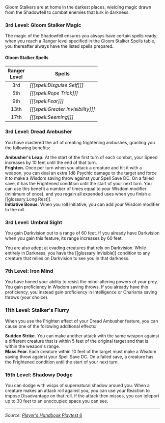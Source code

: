 Gloom Stalkers are at home in the darkest places, wielding magic drawn from the Shadowfell to combat enemies that lurk in darkness.

### 3rd Level: Gloom Stalker Magic

The magic of the Shadowfell ensures you always have certain spells ready; when you reach a Ranger level specified in the Gloom Stalker Spells table, you thereafter always have the listed spells prepared.

#### Gloom Stalker Spells

| Ranger<br>Level | Spells                             |
|:---------------:|------------------------------------|
|       3rd       | _[[[spell:Disguise Self]]]_        |
|       5th       | _[[[spell:Rope Trick]]]_           |
|       9th       | _[[[spell:Fear]]]_                 |
|      13th       | _[[[spell:Greater Invisibility]]]_ |
|      17th       | _[[[spell:Seeming]]]_              |

### 3rd Level: Dread Ambusher

You have mastered the art of creating frightening ambushes, granting you the following benefits:

**Ambusher's Leap.** At the start of the first turn of each combat, your Speed increases by 10 feet until the end of that turn.  
**Frighten.** Once per turn when you attack a creature and hit it with a weapon, you can deal an extra 1d8 Psychic damage to the target and force it to make a Wisdom saving throw against your Spell Save DC. On a failed save, it has the Frightened condition until the start of your next turn. You can use this benefit a number of times equal to your Wisdom modifier (minimum of once), and you regain all expended uses when you finish a [[glossary:Long Rest]].  
**Initiative Bonus.** When you roll Initiative, you can add your Wisdom modifier to the roll.

### 3rd Level: Umbral Sight

You gain Darkvision out to a range of 60 feet. If you already have Darkvision when you gain this feature, its range increases by 60 feet.

You are also adept at evading creatures that rely on Darkvision. While entirely in Darkness, you have the [[glossary:Invisible]] condition to any creature that relies on Darkvision to see you in that darkness.

### 7th Level: Iron Mind

You have honed your ability to resist the mind-altering powers of your prey. You gain proficiency in Wisdom saving throws. If you already have this proficiency, you instead gain proficiency in Intelligence or Charisma saving throws (your choice).

### 11th Level: Stalker's Flurry

When you use the Frighten effect of your Dread Ambusher feature, you can cause one of the following additional effects:

**Sudden Strike.** You can make another attack with the same weapon against a different creature that is within 5 feet of the original target and that is within the weapon's range.  
**Mass Fear.** Each creature within 10 feet of the target must make a Wisdom saving throw against your Spell Save DC. On a failed save, a creature has the Frightened condition until the start of your next turn.

### 15th Level: Shadowy Dodge

You can dodge with wisps of supernatural shadow around you. When a creature makes an attack roll against you, you can use your Reaction to impose Disadvantage on that roll. If the attack then misses, you can teleport up to 30 feet to an unoccupied space you can see.

----

_Source: [Player's Handbook Playtest 6](https://www.dndbeyond.com/sources/ua/ph-playtest-6)_
